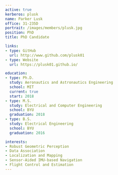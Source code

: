 ```yaml
---
active: true
kerberos: plusk
name: Parker Lusk
office: 31-235D
portrait: /images/members/plusk.jpg
position: PhD
title: PhD Candidate

links:
- type: GitHub
  url: http://www.github.com/plusk01
- type: Website
  url: https://plusk01.github.io/

education:
- type: Ph.D.
  study: Aeronautics and Astronautics Engineering
  school: MIT
  current: true
  start: 2018
- type: M.S.
  study: Electrical and Computer Engineering
  school: BYU
  graduation: 2018
- type: B.S.
  study: Electrical Engineering
  school: BYU
  graduation: 2016

interests:
- Robust Geometric Perception
- Data Association
- Localization and Mapping
- Sensor-Aided IMU-based Navigation
- Flight Control and Estimation
---
```

